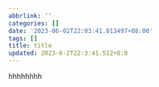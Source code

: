 ```yaml
---
abbrlink: ''
categories: []
date: '2023-06-02T22:03:41.013497+08:00'
tags: []
title: title
updated: 2023-6-2T22:3:41.512+8:0
---
```

hhhhhhhh

